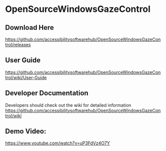# OpenSourceWindowsGazeControl

## Download Here
https://github.com/accessibilitysoftwarehub/OpenSourceWindowsGazeControl/releases

## User Guide
https://github.com/accessibilitysoftwarehub/OpenSourceWindowsGazeControl/wiki/User-Guide

## Developer Documentation
Developers should check out the wiki for detailed information https://github.com/accessibilitysoftwarehub/OpenSourceWindowsGazeControl/wiki

## Demo Video:

https://www.youtube.com/watch?v=uP3FdVz4O7Y
